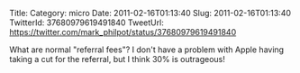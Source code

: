 Title: 
Category: micro
Date: 2011-02-16T01:13:40
Slug: 2011-02-16T01:13:40
TwitterId: 37680979619491840
TweetUrl: https://twitter.com/mark_philpot/status/37680979619491840

What are normal "referral fees"? I don't have a problem with Apple having taking a cut for the referral, but I think 30% is outrageous!